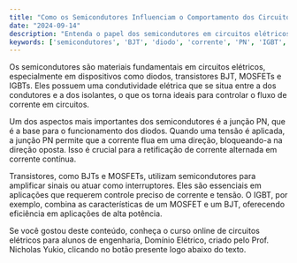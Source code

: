 ```yaml
---
title: "Como os Semicondutores Influenciam o Comportamento dos Circuitos Elétricos?"
date: "2024-09-14"
description: "Entenda o papel dos semicondutores em circuitos elétricos e como eles afetam o fluxo de corrente."
keywords: ['semicondutores', 'BJT', 'diodo', 'corrente', 'PN', 'IGBT', 'MOSFET']
---
```


Os semicondutores são materiais fundamentais em circuitos elétricos, especialmente em dispositivos como diodos, transistores BJT, MOSFETs e IGBTs. Eles possuem uma condutividade elétrica que se situa entre a dos condutores e a dos isolantes, o que os torna ideais para controlar o fluxo de corrente em circuitos.

Um dos aspectos mais importantes dos semicondutores é a junção PN, que é a base para o funcionamento dos diodos. Quando uma tensão é aplicada, a junção PN permite que a corrente flua em uma direção, bloqueando-a na direção oposta. Isso é crucial para a retificação de corrente alternada em corrente contínua.

Transistores, como BJTs e MOSFETs, utilizam semicondutores para amplificar sinais ou atuar como interruptores. Eles são essenciais em aplicações que requerem controle preciso de corrente e tensão. O IGBT, por exemplo, combina as características de um MOSFET e um BJT, oferecendo eficiência em aplicações de alta potência.

Se você gostou deste conteúdo, conheça o curso online de circuitos elétricos para alunos de engenharia, Domínio Elétrico, criado pelo Prof. Nicholas Yukio, clicando no botão presente logo abaixo do texto.
